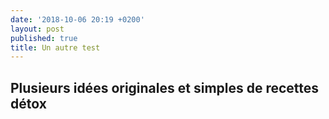 ```yaml
---
date: '2018-10-06 20:19 +0200'
layout: post
published: true
title: Un autre test
---
```

## Plusieurs idées originales et simples de recettes détox
